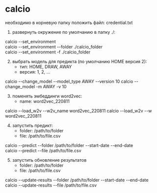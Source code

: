 # calcio
необходимо в корневую папку положить файл: credential.txt
1. развернуть окружение по умолчанию в папку ./: <br>

calcio --set_environment<br>
calcio --set_environment --folder ./calcio_folder<br>
calcio --set_environment -f ./calcio_folder

2. выбрать модель для предикта (по умолчанию HOME версия 2):
    - тип:  HOME, DRAW, AWAY
    - версия: 1, 2, ...<br>

calcio --change_model --model_type AWAY --version 10
calcio --change_model -m AWAY -v 10

3. поменять эмбеддинги word2vec:
    - name: word2vec_220811<br>

calcio --load_w2v --w2v_name word2vec_220811
calcio --load_w2v --w word2vec_220811

4. запустить предикт:
    - folder: /path/to/folder
    - file: /path/to/file.csv<br>

calcio --predict --folder /path/to/folder --start-date --end-date<br>
calcio --predict --file /path/to/file.csv

5. запустить обновление результатов
    - folder: /path/to/folder
    - file: /path/to/file.csv<br>

calcio --update-results --folder /path/to/folder --start-date --end-date<br>
calcio --update-results --file /path/to/file.csv
